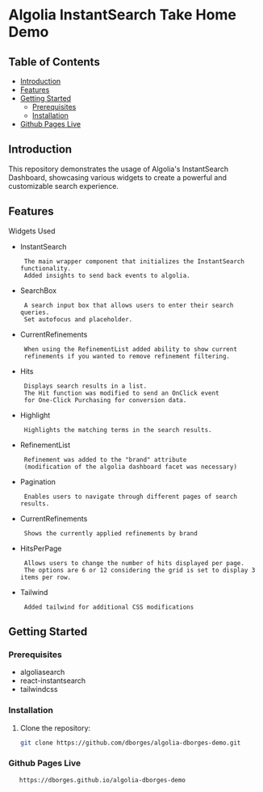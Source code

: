 # Algolia InstantSearch Take Home Demo


## Table of Contents

- [Introduction](#introduction)
- [Features](#features)
- [Getting Started](#getting-started)
  - [Prerequisites](#prerequisites)
  - [Installation](#installation)
- [Github Pages Live](#gh-pages)

## Introduction

This repository demonstrates the usage of Algolia's InstantSearch Dashboard, showcasing various widgets to create a powerful and customizable search experience.


## Features

Widgets Used

 - InstantSearch

        The main wrapper component that initializes the InstantSearch functionality. 
        Added insights to send back events to algolia.

 - SearchBox

        A search input box that allows users to enter their search queries. 
        Set autofocus and placeholder.

 - CurrentRefinements

        When using the RefinementList added ability to show current 
        refinements if you wanted to remove refinement filtering.      

 - Hits

        Displays search results in a list. 
        The Hit function was modified to send an OnClick event 
        for One-Click Purchasing for conversion data.

 - Highlight

        Highlights the matching terms in the search results.

 - RefinementList

        Refinement was added to the "brand" attribute 
        (modification of the algolia dashboard facet was necessary)

 - Pagination

        Enables users to navigate through different pages of search results.

 - CurrentRefinements

        Shows the currently applied refinements by brand

 - HitsPerPage

        Allows users to change the number of hits displayed per page.  
        The options are 6 or 12 considering the grid is set to display 3 items per row.

 - Tailwind

        Added tailwind for additional CSS modifications

## Getting Started

### Prerequisites

- algoliasearch
- react-instantsearch
- tailwindcss

### Installation


1. Clone the repository:

   ```bash
   git clone https://github.com/dborges/algolia-dborges-demo.git

### Github Pages Live 

       https://dborges.github.io/algolia-dborges-demo